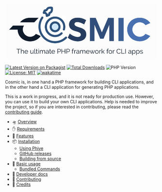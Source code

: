 










![](./assets/logo-portrait.png)

[![Latest Version on Packagist](https://img.shields.io/packagist/v/diego-ninja/cosmic.svg?style=flat)](https://packagist.org/packages/diego-ninja/cosmic)
[![Total Downloads](https://img.shields.io/packagist/dt/diego-ninja/cosmic.svg?style=flat)](https://packagist.org/packages/diego-ninja/cosmic)
![PHP Version](https://img.shields.io/packagist/php-v/diego-ninja/cosmic.svg?style=flat)
[![License: MIT](https://img.shields.io/badge/License-MIT-yellow.svg)](https://opensource.org/licenses/MIT)
[![wakatime](https://wakatime.com/badge/user/bd65f055-c9f3-4f73-92aa-3c9810f70cc3/project/018c0d4c-5525-4929-a0c3-da68ddd3448f.svg)](https://wakatime.com/badge/user/bd65f055-c9f3-4f73-92aa-3c9810f70cc3/project/018c0d4c-5525-4929-a0c3-da68ddd3448f)

Cosmic is, in one hand a PHP framework for building CLI applications, and in the other hand a CLI application for generating PHP applications.

This is a work in progress, and it is not ready for production use. However, you can use it to build your own CLI applications. Help is needed to improve the project, so if you are interested in contributing, please read the [contributing guide](./docs/contributing.md). 


- 🛸 [Overview](overview.md)
- ✋ [Requirements](requirements.md)
- 🚀 [Features](features.md)
- 📦 [Installation](installation.md)
  - [Using Phive](installation.md#using-phive)
  - [GitHub releases](installation.md#github-releases)
  - [Building from source](installation.md#building-from-source)
- 🧰 [Basic usage](usage.md)
  - [Bundled Commands](usage.md#bundled-commands)
- 🥷 [Developer docs](dev/README.md)
- 🤝 [Contributing](contributing.md)
- 🙏 [Credits](credits.md)
